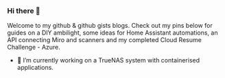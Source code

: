 ### Hi there 👋  
Welcome to my github & github gists blogs. Check out my pins below for guides on a DIY ambilight, some ideas for Home Assistant automations, an API connecting Miro and scanners and my completed Cloud Resume Challenge - Azure.  
- 🔭 I’m currently working on a TrueNAS system with containerised applications.

<!--
**billyshub/billyshub** is a ✨ _special_ ✨ repository because its `README.md` (this file) appears on your GitHub profile.

Here are some ideas to get you started:

- 🔭 I’m currently working on ...
- 🌱 I’m currently learning ...
- 👯 I’m looking to collaborate on ...
- 🤔 I’m looking for help with ...
- 💬 Ask me about ...
- 📫 How to reach me: ...
- 😄 Pronouns: ...
- ⚡ Fun fact: ...
-->
